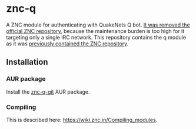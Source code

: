 # znc-q

A ZNC module for authenticating with QuakeNets Q bot.
[It was removed the official ZNC repository](https://github.com/znc/znc/commit/4f446552a3e05da85bebbc89464d48de49562be1), because the maintenance burden is too high for it targeting only a single IRC network.
This repository contains the q module as it was [previously contained the ZNC repository](https://github.com/znc/znc/blob/8d309bbb3dc6bef558a2ffe4f523a0467dda8057/modules/q.cpp).

## Installation

### AUR package
Install the [znc-q-git](https://aur.archlinux.org/packages/znc-q-git) AUR package.

### Compiling
This is described here: https://wiki.znc.in/Compiling_modules.
